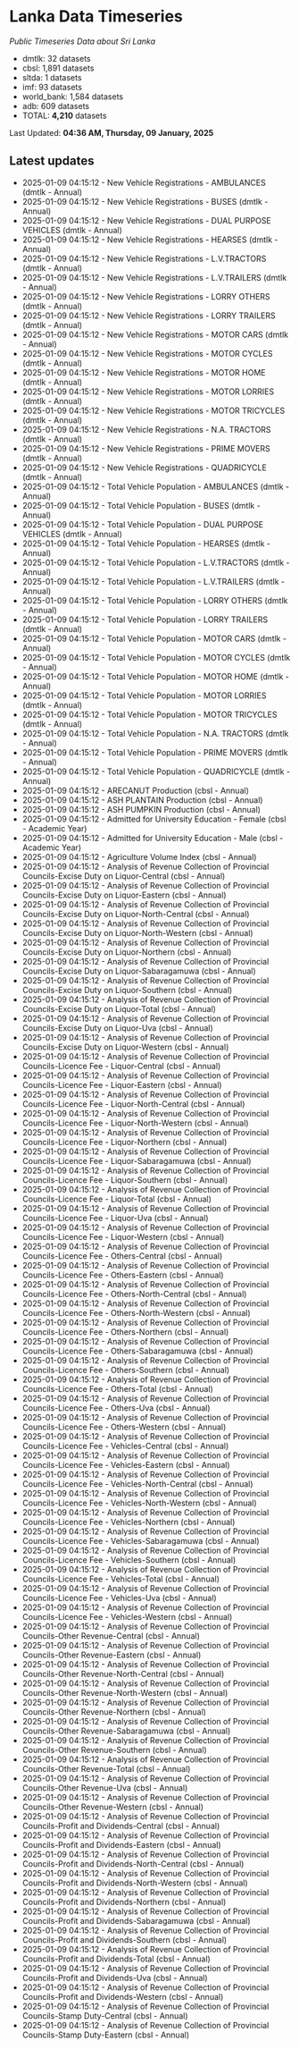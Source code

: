 # Lanka Data Timeseries
*Public Timeseries Data about Sri Lanka*

* dmtlk: 32 datasets
* cbsl: 1,891 datasets
* sltda: 1 datasets
* imf: 93 datasets
* world_bank: 1,584 datasets
* adb: 609 datasets
* TOTAL: **4,210** datasets

Last Updated: **04:36 AM, Thursday, 09 January, 2025**

## Latest updates

* 2025-01-09 04:15:12 - New Vehicle Registrations - AMBULANCES (dmtlk - Annual)
* 2025-01-09 04:15:12 - New Vehicle Registrations - BUSES (dmtlk - Annual)
* 2025-01-09 04:15:12 - New Vehicle Registrations - DUAL PURPOSE VEHICLES (dmtlk - Annual)
* 2025-01-09 04:15:12 - New Vehicle Registrations - HEARSES (dmtlk - Annual)
* 2025-01-09 04:15:12 - New Vehicle Registrations - L.V.TRACTORS (dmtlk - Annual)
* 2025-01-09 04:15:12 - New Vehicle Registrations - L.V.TRAILERS (dmtlk - Annual)
* 2025-01-09 04:15:12 - New Vehicle Registrations - LORRY OTHERS (dmtlk - Annual)
* 2025-01-09 04:15:12 - New Vehicle Registrations - LORRY TRAILERS (dmtlk - Annual)
* 2025-01-09 04:15:12 - New Vehicle Registrations - MOTOR CARS (dmtlk - Annual)
* 2025-01-09 04:15:12 - New Vehicle Registrations - MOTOR CYCLES (dmtlk - Annual)
* 2025-01-09 04:15:12 - New Vehicle Registrations - MOTOR HOME (dmtlk - Annual)
* 2025-01-09 04:15:12 - New Vehicle Registrations - MOTOR LORRIES (dmtlk - Annual)
* 2025-01-09 04:15:12 - New Vehicle Registrations - MOTOR TRICYCLES (dmtlk - Annual)
* 2025-01-09 04:15:12 - New Vehicle Registrations - N.A. TRACTORS (dmtlk - Annual)
* 2025-01-09 04:15:12 - New Vehicle Registrations - PRIME MOVERS (dmtlk - Annual)
* 2025-01-09 04:15:12 - New Vehicle Registrations - QUADRICYCLE (dmtlk - Annual)
* 2025-01-09 04:15:12 - Total Vehicle Population - AMBULANCES (dmtlk - Annual)
* 2025-01-09 04:15:12 - Total Vehicle Population - BUSES (dmtlk - Annual)
* 2025-01-09 04:15:12 - Total Vehicle Population - DUAL PURPOSE VEHICLES (dmtlk - Annual)
* 2025-01-09 04:15:12 - Total Vehicle Population - HEARSES (dmtlk - Annual)
* 2025-01-09 04:15:12 - Total Vehicle Population - L.V.TRACTORS (dmtlk - Annual)
* 2025-01-09 04:15:12 - Total Vehicle Population - L.V.TRAILERS (dmtlk - Annual)
* 2025-01-09 04:15:12 - Total Vehicle Population - LORRY OTHERS (dmtlk - Annual)
* 2025-01-09 04:15:12 - Total Vehicle Population - LORRY TRAILERS (dmtlk - Annual)
* 2025-01-09 04:15:12 - Total Vehicle Population - MOTOR CARS (dmtlk - Annual)
* 2025-01-09 04:15:12 - Total Vehicle Population - MOTOR CYCLES (dmtlk - Annual)
* 2025-01-09 04:15:12 - Total Vehicle Population - MOTOR HOME (dmtlk - Annual)
* 2025-01-09 04:15:12 - Total Vehicle Population - MOTOR LORRIES (dmtlk - Annual)
* 2025-01-09 04:15:12 - Total Vehicle Population - MOTOR TRICYCLES (dmtlk - Annual)
* 2025-01-09 04:15:12 - Total Vehicle Population - N.A. TRACTORS (dmtlk - Annual)
* 2025-01-09 04:15:12 - Total Vehicle Population - PRIME MOVERS (dmtlk - Annual)
* 2025-01-09 04:15:12 - Total Vehicle Population - QUADRICYCLE (dmtlk - Annual)
* 2025-01-09 04:15:12 - ARECANUT Production (cbsl - Annual)
* 2025-01-09 04:15:12 - ASH PLANTAIN Production (cbsl - Annual)
* 2025-01-09 04:15:12 - ASH PUMPKIN Production (cbsl - Annual)
* 2025-01-09 04:15:12 - Admitted for University Education - Female (cbsl - Academic Year)
* 2025-01-09 04:15:12 - Admitted for University Education - Male (cbsl - Academic Year)
* 2025-01-09 04:15:12 - Agriculture Volume Index (cbsl - Annual)
* 2025-01-09 04:15:12 - Analysis of Revenue Collection of Provincial Councils-Excise Duty on Liquor-Central (cbsl - Annual)
* 2025-01-09 04:15:12 - Analysis of Revenue Collection of Provincial Councils-Excise Duty on Liquor-Eastern (cbsl - Annual)
* 2025-01-09 04:15:12 - Analysis of Revenue Collection of Provincial Councils-Excise Duty on Liquor-North-Central (cbsl - Annual)
* 2025-01-09 04:15:12 - Analysis of Revenue Collection of Provincial Councils-Excise Duty on Liquor-North-Western (cbsl - Annual)
* 2025-01-09 04:15:12 - Analysis of Revenue Collection of Provincial Councils-Excise Duty on Liquor-Northern (cbsl - Annual)
* 2025-01-09 04:15:12 - Analysis of Revenue Collection of Provincial Councils-Excise Duty on Liquor-Sabaragamuwa (cbsl - Annual)
* 2025-01-09 04:15:12 - Analysis of Revenue Collection of Provincial Councils-Excise Duty on Liquor-Southern (cbsl - Annual)
* 2025-01-09 04:15:12 - Analysis of Revenue Collection of Provincial Councils-Excise Duty on Liquor-Total (cbsl - Annual)
* 2025-01-09 04:15:12 - Analysis of Revenue Collection of Provincial Councils-Excise Duty on Liquor-Uva (cbsl - Annual)
* 2025-01-09 04:15:12 - Analysis of Revenue Collection of Provincial Councils-Excise Duty on Liquor-Western (cbsl - Annual)
* 2025-01-09 04:15:12 - Analysis of Revenue Collection of Provincial Councils-Licence Fee - Liquor-Central (cbsl - Annual)
* 2025-01-09 04:15:12 - Analysis of Revenue Collection of Provincial Councils-Licence Fee - Liquor-Eastern (cbsl - Annual)
* 2025-01-09 04:15:12 - Analysis of Revenue Collection of Provincial Councils-Licence Fee - Liquor-North-Central (cbsl - Annual)
* 2025-01-09 04:15:12 - Analysis of Revenue Collection of Provincial Councils-Licence Fee - Liquor-North-Western (cbsl - Annual)
* 2025-01-09 04:15:12 - Analysis of Revenue Collection of Provincial Councils-Licence Fee - Liquor-Northern (cbsl - Annual)
* 2025-01-09 04:15:12 - Analysis of Revenue Collection of Provincial Councils-Licence Fee - Liquor-Sabaragamuwa (cbsl - Annual)
* 2025-01-09 04:15:12 - Analysis of Revenue Collection of Provincial Councils-Licence Fee - Liquor-Southern (cbsl - Annual)
* 2025-01-09 04:15:12 - Analysis of Revenue Collection of Provincial Councils-Licence Fee - Liquor-Total (cbsl - Annual)
* 2025-01-09 04:15:12 - Analysis of Revenue Collection of Provincial Councils-Licence Fee - Liquor-Uva (cbsl - Annual)
* 2025-01-09 04:15:12 - Analysis of Revenue Collection of Provincial Councils-Licence Fee - Liquor-Western (cbsl - Annual)
* 2025-01-09 04:15:12 - Analysis of Revenue Collection of Provincial Councils-Licence Fee - Others-Central (cbsl - Annual)
* 2025-01-09 04:15:12 - Analysis of Revenue Collection of Provincial Councils-Licence Fee - Others-Eastern (cbsl - Annual)
* 2025-01-09 04:15:12 - Analysis of Revenue Collection of Provincial Councils-Licence Fee - Others-North-Central (cbsl - Annual)
* 2025-01-09 04:15:12 - Analysis of Revenue Collection of Provincial Councils-Licence Fee - Others-North-Western (cbsl - Annual)
* 2025-01-09 04:15:12 - Analysis of Revenue Collection of Provincial Councils-Licence Fee - Others-Northern (cbsl - Annual)
* 2025-01-09 04:15:12 - Analysis of Revenue Collection of Provincial Councils-Licence Fee - Others-Sabaragamuwa (cbsl - Annual)
* 2025-01-09 04:15:12 - Analysis of Revenue Collection of Provincial Councils-Licence Fee - Others-Southern (cbsl - Annual)
* 2025-01-09 04:15:12 - Analysis of Revenue Collection of Provincial Councils-Licence Fee - Others-Total (cbsl - Annual)
* 2025-01-09 04:15:12 - Analysis of Revenue Collection of Provincial Councils-Licence Fee - Others-Uva (cbsl - Annual)
* 2025-01-09 04:15:12 - Analysis of Revenue Collection of Provincial Councils-Licence Fee - Others-Western (cbsl - Annual)
* 2025-01-09 04:15:12 - Analysis of Revenue Collection of Provincial Councils-Licence Fee - Vehicles-Central (cbsl - Annual)
* 2025-01-09 04:15:12 - Analysis of Revenue Collection of Provincial Councils-Licence Fee - Vehicles-Eastern (cbsl - Annual)
* 2025-01-09 04:15:12 - Analysis of Revenue Collection of Provincial Councils-Licence Fee - Vehicles-North-Central (cbsl - Annual)
* 2025-01-09 04:15:12 - Analysis of Revenue Collection of Provincial Councils-Licence Fee - Vehicles-North-Western (cbsl - Annual)
* 2025-01-09 04:15:12 - Analysis of Revenue Collection of Provincial Councils-Licence Fee - Vehicles-Northern (cbsl - Annual)
* 2025-01-09 04:15:12 - Analysis of Revenue Collection of Provincial Councils-Licence Fee - Vehicles-Sabaragamuwa (cbsl - Annual)
* 2025-01-09 04:15:12 - Analysis of Revenue Collection of Provincial Councils-Licence Fee - Vehicles-Southern (cbsl - Annual)
* 2025-01-09 04:15:12 - Analysis of Revenue Collection of Provincial Councils-Licence Fee - Vehicles-Total (cbsl - Annual)
* 2025-01-09 04:15:12 - Analysis of Revenue Collection of Provincial Councils-Licence Fee - Vehicles-Uva (cbsl - Annual)
* 2025-01-09 04:15:12 - Analysis of Revenue Collection of Provincial Councils-Licence Fee - Vehicles-Western (cbsl - Annual)
* 2025-01-09 04:15:12 - Analysis of Revenue Collection of Provincial Councils-Other Revenue-Central (cbsl - Annual)
* 2025-01-09 04:15:12 - Analysis of Revenue Collection of Provincial Councils-Other Revenue-Eastern (cbsl - Annual)
* 2025-01-09 04:15:12 - Analysis of Revenue Collection of Provincial Councils-Other Revenue-North-Central (cbsl - Annual)
* 2025-01-09 04:15:12 - Analysis of Revenue Collection of Provincial Councils-Other Revenue-North-Western (cbsl - Annual)
* 2025-01-09 04:15:12 - Analysis of Revenue Collection of Provincial Councils-Other Revenue-Northern (cbsl - Annual)
* 2025-01-09 04:15:12 - Analysis of Revenue Collection of Provincial Councils-Other Revenue-Sabaragamuwa (cbsl - Annual)
* 2025-01-09 04:15:12 - Analysis of Revenue Collection of Provincial Councils-Other Revenue-Southern (cbsl - Annual)
* 2025-01-09 04:15:12 - Analysis of Revenue Collection of Provincial Councils-Other Revenue-Total (cbsl - Annual)
* 2025-01-09 04:15:12 - Analysis of Revenue Collection of Provincial Councils-Other Revenue-Uva (cbsl - Annual)
* 2025-01-09 04:15:12 - Analysis of Revenue Collection of Provincial Councils-Other Revenue-Western (cbsl - Annual)
* 2025-01-09 04:15:12 - Analysis of Revenue Collection of Provincial Councils-Profit and Dividends-Central (cbsl - Annual)
* 2025-01-09 04:15:12 - Analysis of Revenue Collection of Provincial Councils-Profit and Dividends-Eastern (cbsl - Annual)
* 2025-01-09 04:15:12 - Analysis of Revenue Collection of Provincial Councils-Profit and Dividends-North-Central (cbsl - Annual)
* 2025-01-09 04:15:12 - Analysis of Revenue Collection of Provincial Councils-Profit and Dividends-North-Western (cbsl - Annual)
* 2025-01-09 04:15:12 - Analysis of Revenue Collection of Provincial Councils-Profit and Dividends-Northern (cbsl - Annual)
* 2025-01-09 04:15:12 - Analysis of Revenue Collection of Provincial Councils-Profit and Dividends-Sabaragamuwa (cbsl - Annual)
* 2025-01-09 04:15:12 - Analysis of Revenue Collection of Provincial Councils-Profit and Dividends-Southern (cbsl - Annual)
* 2025-01-09 04:15:12 - Analysis of Revenue Collection of Provincial Councils-Profit and Dividends-Total (cbsl - Annual)
* 2025-01-09 04:15:12 - Analysis of Revenue Collection of Provincial Councils-Profit and Dividends-Uva (cbsl - Annual)
* 2025-01-09 04:15:12 - Analysis of Revenue Collection of Provincial Councils-Profit and Dividends-Western (cbsl - Annual)
* 2025-01-09 04:15:12 - Analysis of Revenue Collection of Provincial Councils-Stamp Duty-Central (cbsl - Annual)
* 2025-01-09 04:15:12 - Analysis of Revenue Collection of Provincial Councils-Stamp Duty-Eastern (cbsl - Annual)